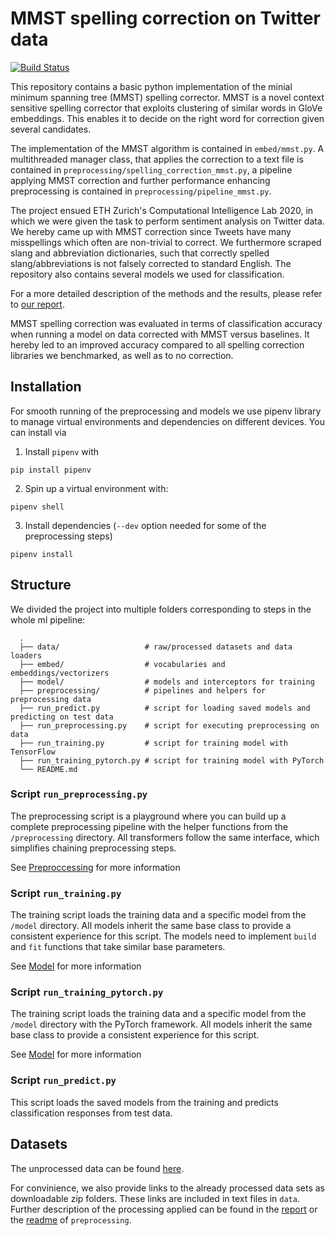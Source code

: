 # MMST spelling correction on Twitter data
[![Build Status](https://travis-ci.com/ferdiko/MMST-spelling-correction.svg?branch=master)](https://travis-ci.com/ferdiko/MMST-spelling-correction)

This repository contains a basic python implementation of the minial minimum spanning tree (MMST) spelling corrector. MMST is a novel context sensitive spelling corrector that exploits clustering of similar words in GloVe embeddings. This enables it to decide on the right word for correction given several candidates.

The implementation of the MMST algorithm is contained in ```embed/mmst.py```. A multithreaded manager class, that applies the correction to a text file is contained in ```preprocessing/spelling_correction_mmst.py```, a pipeline applying MMST correction and further performance enhancing preprocessing is contained in ```preprocessing/pipeline_mmst.py```.

The project ensued ETH Zurich's Computational Intelligence Lab 2020, in which we were given the task to perform sentiment analysis on Twitter data. We hereby came up with MMST correction since Tweets have many misspellings which often are non-trivial to correct. We furthermore scraped slang and abbreviation dictionaries, such that correctly spelled slang/abbreviations is not falsely corrected to standard English. The repository also contains several models we used for classification.

For a more detailed description of the methods and the results, please refer to [our report](report.pdf).

MMST spelling correction was evaluated in terms of classification accuracy when running a model on data corrected with MMST versus baselines. It hereby led to an improved accuracy compared to all spelling correction libraries we benchmarked, as well as to no correction.

## Installation

For smooth running of the preprocessing and models we use pipenv library to manage virtual environments and dependencies on different devices. You can install via

1. Install `pipenv` with
```
pip install pipenv
```
2. Spin up a virtual environment with:
```
pipenv shell
```
3. Install dependencies (`--dev` option needed for some of the preprocessing steps)
```
pipenv install
```

## Structure

We divided the project into multiple folders corresponding to steps in the whole ml pipeline:

```
  .
  ├── data/                   # raw/processed datasets and data loaders
  ├── embed/                  # vocabularies and embeddings/vectorizers
  ├── model/                  # models and interceptors for training
  ├── preprocessing/          # pipelines and helpers for preprocessing data
  ├── run_predict.py          # script for loading saved models and predicting on test data
  ├── run_preprocessing.py    # script for executing preprocessing on data
  ├── run_training.py         # script for training model with TensorFlow
  ├── run_training_pytorch.py # script for training model with PyTorch
  └── README.md
```

### Script `run_preprocessing.py`

The preprocessing script is a playground where you can build up a complete preprocessing pipeline with the helper functions from the `/preprocessing` directory. All transformers follow the same interface, which simplifies chaining preprocessing steps.

See [Preproccessing](../preprocessing/README.md) for more information

### Script `run_training.py`

The training script loads the training data and a specific model from the `/model` directory. All models inherit the same base class to provide a consistent experience for this script. The models need to implement `build` and `fit` functions that take similar base parameters.

See [Model](../model/README.md) for more information

### Script `run_training_pytorch.py`

The training script loads the training data and a specific model from the `/model` directory with the PyTorch framework. All models inherit the same base class to provide a consistent experience for this script.

See [Model](../model/README.md) for more information

### Script `run_predict.py`

This script loads the saved models from the training and predicts classification responses from test data.

## Datasets
The unprocessed data can be found [here](https://www.kaggle.com/c/cil-text-classification-2020).

For convinience, we also provide links to the already processed data sets as downloadable zip folders.
These links are included in text files in ```data```. Further description of the processing applied can be found in the [report](report.pdf) or the [readme](preprocessing/README.md) of ```preprocessing```.
